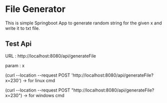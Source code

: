 # File Generator
This is simple Springboot App to generate random string for the given x and write it to txt file.

## Test Api 
URL : http://localhost:8080/api/generateFile 

param : x

(curl --location --request POST 'http://localhost:8080/api/generateFile?x=230') -> for linux cmd 

(curl --location --request POST "http://localhost:8080/api/generateFile?x=230") -> for windows cmd
